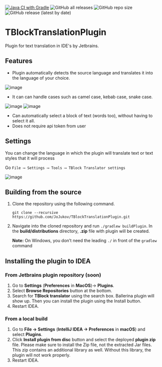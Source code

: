 [![Java CI with Gradle](https://github.com/JoJukov/TBlockTranslationPlugin/actions/workflows/gradle.yml/badge.svg)](https://github.com/JoJukov/TBlockTranslationPlugin/actions/workflows/gradle.yml)
![GitHub all releases](https://img.shields.io/github/downloads/JoJukov/TBlockTranslationPlugin/total)
![GitHub repo size](https://img.shields.io/github/repo-size/JoJukov/TBlockTranslationPlugin)
![GitHub release (latest by date)](https://img.shields.io/github/v/release/JoJukov/TBlockTranslationPlugin)

# TBlockTranslationPlugin

Plugin for text translation in IDE's by Jetbrains.

## Features

* Plugin automatically detects the source language and translates it into the language of your choice.

![image](https://user-images.githubusercontent.com/38620771/118846144-17b1b880-b8d5-11eb-80b0-1f3125c49c8d.png)

* It can can handle cases such as camel case, kebab case, snake case.

![image](https://user-images.githubusercontent.com/38620771/118846586-898a0200-b8d5-11eb-8171-c325e138fb4d.png)
![image](https://user-images.githubusercontent.com/38620771/118846636-9a3a7800-b8d5-11eb-9950-f9d0c15433fc.png)

* Сan automatically select a block of text (words too), without having to select it all.
* Does not require api token from user

## Settings

You can change the language in which the plugin will translate text or text styles that it will process

Go `File ⟶ Settings ⟶ Tools ⟶ TBlock Translator settings`

![image](https://user-images.githubusercontent.com/38620771/118848396-64968e80-b8d7-11eb-9b1d-69b701de249f.png)

## Building from the source

1. Clone the repository using the following command.

    ```
    git clone --recursive https://github.com/JoJukov/TBlockTranslationPlugin.git
    ```
2. Navigate into the cloned repository and run `./gradlew buildPlugin`. In the **build/distributions** directory, **.zip** file with plugin will be created.

   **Note:** On Windows, you don’t need the leading `./` in front of the `gradlew` command

## Installing the plugin to IDEA

### From Jetbrains plugin repository (soon)
1. Go to **Settings** (**Preferences** in **MacOS**)-> **Plugins**. 
2. Select **Browse Repositories** button at the bottom. 
3. Search for **TBlock translator** using the search box. Ballerina plugin will show up. Then you can install the plugin using the Install button.
4. Restart IDEA.

### From a local build
1. Go to **File -> Settings** (**IntelliJ IDEA -> Preferences** in **macOS**) and select **Plugins**.
2. Click **Install plugin from disc** button and select the deployed **plugin zip** file. Please make sure to install the Zip file, not the extracted Jar files. This zip contains an additional library as well. Without this library, the plugin will not work properly.
3. Restart IDEA.


